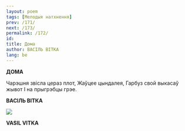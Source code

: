 ```yaml
---
layout: poem
tags: [Мелодыя натхнення]
prev: /171/
next: /173/
permalink: /172/
id: 
title: Дома 
author: ВАСІЛЬ ВІТКА
lang: be
---
```



 
**ДОМА**

Чарэшня звісла цераз плот, Жаўцее цындалея, Гарбуз свой выкасаў жывот I на прыгрэбцы грэе.

**ВАСІЛЬ ВІТКА**

  

  

  

  

  

  

  

  

  

  

  

  

  

  

  

  

  

  

  

  

  

  

  

  

  

  

  

  

  

  

  

  
  

![](2022-%D0%9C%D1%96%D0%BD%D1%81%D0%BA-%D0%BB%D1%83%D1%87%D0%BD%D0%B0%D1%81%D1%86%D1%8C-%D0%BC%D1%96%D0%BA%D0%BE%D0%BB%D0%B0-%D0%BC%D1%8F%D1%82%D0%BB%D1%96%D1%86%D0%BA%D1%96_html_ceeb5ffde0a34031.jpg)  

**VASIL  VITKA**
